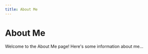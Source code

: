 ```yaml
---
title: About Me
---
```


# About Me

Welcome to the About Me page! Here's some information about me...
